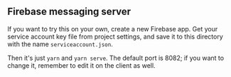 ## Firebase messaging server

If you want to try this on your own, create a new Firebase app. Get your service account key file from project settings, and save it to this directory with the name `serviceaccount.json`.

Then it's just `yarn` and `yarn serve`. The default port is 8082; if you want to change it, remember to edit it on the client as well.